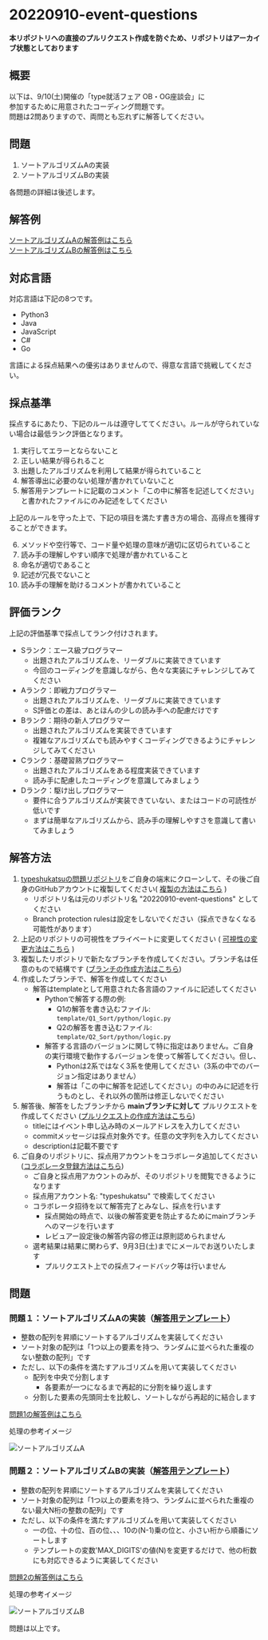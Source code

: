 # 20220910-event-questions

**本リポジトリへの直接のプルリクエスト作成を防ぐため、リポジトリはアーカイブ状態としております**

## 概要

以下は、9/10(土)開催の「type就活フェア OB・OG座談会」に  
参加するために用意されたコーディング問題です。  
問題は2問ありますので、両問とも忘れずに解答してください。

## 問題

1. ソートアルゴリズムAの実装
2. ソートアルゴリズムBの実装

各問題の詳細は後述します。

## 解答例

[ソートアルゴリズムAの解答例はこちら](./answer/Q1_Sort/logic.py)  
[ソートアルゴリズムBの解答例はこちら](./answer/Q2_Sort/logic.py)

## 対応言語

対応言語は下記の8つです。

- Python3
- Java
- JavaScript
- C#
- Go

言語による採点結果への優劣はありませんので、得意な言語で挑戦してください。

## 採点基準

採点するにあたり、下記のルールは遵守しててください。ルールが守られていない場合は最低ランク評価となります。

1. 実行してエラーとならないこと
2. 正しい結果が得られること
3. 出題したアルゴリズムを利用して結果が得られていること
4. 解答導出に必要のない処理が書かれていないこと
5. 解答用テンプレートに記載のコメント「この中に解答を記述してください」と書かれたファイルにのみ記述をしてください

上記のルールを守った上で、下記の項目を満たす書き方の場合、高得点を獲得することができます。

6. メソッドや空行等で、コード量や処理の意味が適切に区切られていること
7. 読み手の理解しやすい順序で処理が書かれていること
8. 命名が適切であること
9. 記述が冗長でないこと
10. 読み手の理解を助けるコメントが書かれていること

## 評価ランク

上記の評価基準で採点してランク付けされます。

- Sランク：エース級プログラマー
  - 出題されたアルゴリズムを、リーダブルに実装できています
  - 今回のコーディングを意識しながら、色々な実装にチャレンジしてみてください
- Aランク：即戦力プログラマー
  - 出題されたアルゴリズムを、リーダブルに実装できています
  - S評価との差は、あとほんの少しの読み手への配慮だけです
- Bランク：期待の新人プログラマー
  - 出題されたアルゴリズムを実装できています
  - 複雑なアルゴリズムでも読みやすくコーディングできるようにチャレンジしてみてください
- Cランク：基礎習熟プログラマー
  - 出題されたアルゴリズムをある程度実装できています
  - 読み手に配慮したコーディングを意識してみましょう
- Dランク：駆け出しプログラマー
  - 要件に合うアルゴリズムが実装できていない、またはコードの可読性が低いです
  - まずは簡単なアルゴリズムから、読み手の理解しやすさを意識して書いてみましょう

## 解答方法

1. [typeshukatsuの問題リポジトリ](https://github.com/typeshukatsu/20220910-event-questions)をご自身の端末にクローンして、その後ご自身のGitHubアカウントに複製してください( [複製の方法はこちら](https://docs.github.com/ja/repositories/creating-and-managing-repositories/duplicating-a-repository#mirroring-a-repository) )
    - リポジトリ名は元のリポジトリ名 "20220910-event-questions" としてください
    - Branch protection rulesは設定をしないでください（採点できなくなる可能性があります）
1. 上記のリポジトリの可視性をプライベートに変更してください ( [可視性の変更方法はこちら](https://docs.github.com/ja/repositories/managing-your-repositorys-settings-and-features/managing-repository-settings/setting-repository-visibility#changing-a-repositorys-visibility) )
1. 複製したリポジトリで新たなブランチを作成してください。ブランチ名は任意のもので結構です ([ブランチの作成方法はこちら](https://docs.github.com/ja/pull-requests/collaborating-with-pull-requests/proposing-changes-to-your-work-with-pull-requests/creating-and-deleting-branches-within-your-repository))
1. 作成したブランチで、解答を作成してください
    - 解答はtemplateとして用意された各言語のファイルに記述してください
      - Pythonで解答する際の例:
        - Q1の解答を書き込むファイル: `template/Q1_Sort/python/logic.py`
        - Q2の解答を書き込むファイル: `template/Q2_Sort/python/logic.py`
      - 解答する言語のバージョンに関して特に指定はありません。ご自身の実行環境で動作するバージョンを使って解答してください。但し、
        - Pythonは2系ではなく3系を使用してください（3系の中でのバージョン指定はありません）
        - 解答は「この中に解答を記述してください」の中のみに記述を行うものとし、それ以外の箇所は修正しないでください
1. 解答後、解答をしたブランチから **mainブランチに対して** プルリクエストを作成してください ([プルリクエストの作成方法はこちら](https://docs.github.com/ja/pull-requests/collaborating-with-pull-requests/proposing-changes-to-your-work-with-pull-requests/creating-a-pull-request))
    - titleにはイベント申し込み時のメールアドレスを入力してください
    - commitメッセージは採点対象外です。任意の文字列を入力してください
    - descriptionは記載不要です
1. ご自身のリポジトリに、採点用アカウントをコラボレータ追加してください ([コラボレータ登録方法はこちら](https://docs.github.com/ja/account-and-profile/setting-up-and-managing-your-personal-account-on-github/managing-access-to-your-personal-repositories/inviting-collaborators-to-a-personal-repository))
    - ご自身と採点用アカウントのみが、そのリポジトリを閲覧できるようになります
    - 採点用アカウント名: "typeshukatsu" で検索してください
    - コラボレータ招待を以て解答完了とみなし、採点を行います
      - 採点開始の時点で、以後の解答変更を防止するためにmainブランチへのマージを行います
      - レビュアー設定後の解答内容の修正は原則認められません
    - 選考結果は結果に関わらず、9月3日(土)までにメールでお送りいたします
      - プルリクエスト上での採点フィードバック等は行いません

## 問題

### 問題１：ソートアルゴリズムAの実装（[解答用テンプレート](/template/Q1_Sort)）
- 整数の配列を昇順にソートするアルゴリズムを実装してください
- ソート対象の配列は「1つ以上の要素を持つ、ランダムに並べられた重複のない整数の配列」です
- ただし、以下の条件を満たすアルゴリズムを用いて実装してください
  - 配列を中央で分割します
    - 各要素が一つになるまで再起的に分割を繰り返します
  - 分割した要素の先頭同士を比較し、ソートしながら再起的に結合します

[問題1の解答例はこちら](./answer/Q1_Sort/logic.py)  

処理の参考イメージ  

![ソートアルゴリズムA](./sortA.png)

### 問題２：ソートアルゴリズムBの実装（[解答用テンプレート](/template/Q2_Sort)）
- 整数の配列を昇順にソートするアルゴリズムを実装してください
- ソート対象の配列は「1つ以上の要素を持つ、ランダムに並べられた重複のない最大N桁の整数の配列」です
- ただし、以下の条件を満たすアルゴリズムを用いて実装してください
  - 一の位、十の位、百の位、、、10の(N-1)乗の位と、小さい桁から順番にソートします
  - テンプレートの変数'MAX_DIGITS'の値(N)を変更するだけで、他の桁数にも対応できるように実装してください

[問題2の解答例はこちら](./answer/Q2_Sort/logic.py)

処理の参考イメージ  

![ソートアルゴリズムB](./sortB.png)


問題は以上です。  
